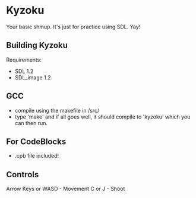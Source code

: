 Kyzoku
======

Your basic shmup. It's just for practice using SDL. Yay!


Building Kyzoku
---------------
Requirements:
- SDL 1.2
- SDL_image 1.2

GCC
---
- compile using the makefile in  /src/
- type 'make' and if all goes well, it should compile to 'kyzoku' which you can then run.


For CodeBlocks
--------------
- .cpb file included!



Controls
----------
Arrow Keys or WASD - Movement
C or J - Shoot
